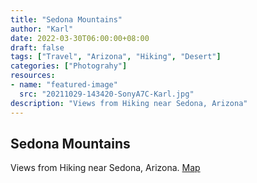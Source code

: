 ```yaml
---
title: "Sedona Mountains"
author: "Karl"
date: 2022-03-30T06:00:00+08:00
draft: false
tags: ["Travel", "Arizona", "Hiking", "Desert"]
categories: ["Photograhy"]
resources:
- name: "featured-image"
  src: "20211029-143420-SonyA7C-Karl.jpg"
description: "Views from Hiking near Sedona, Arizona"
---
```


## Sedona Mountains

Views from Hiking near Sedona, Arizona. [Map](https://goo.gl/maps/FGJRv8J4gJwCB18f8)
